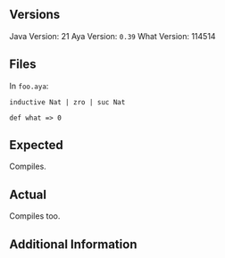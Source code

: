 <!-- ISSUE TRACKER ENABLE -->

## Versions

Java Version: 21
Aya Version: <!-- BEGIN VERSION -->`0.39`<!-- END VERSION -->
What Version: 114514

## Files

<!-- BEGIN FILES -->

In `foo.aya`:

```aya
inductive Nat | zro | suc Nat

def what => 0
```

<!-- END FILES -->

## Expected

Compiles.

## Actual

Compiles too.

## Additional Information
